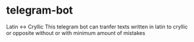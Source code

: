 # telegram-bot
Latin &lt;-> Cryllic
This telegram bot can tranfer texts written in latin to cryllic or opposite without or with minimum amount of mistakes
